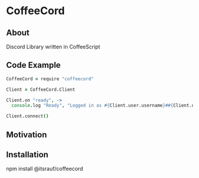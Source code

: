 # CoffeeCord

## About

Discord Library written in CoffeeScript

## Code Example

```coffee
CoffeeCord = require "coffeecord"

Client = CoffeeCord.Client

Client.on "ready", ->
  console.log "Ready", "Logged in as #{Client.user.username}##{Client.user.discriminator}"

Client.connect()
```

## Motivation

## Installation

npm install @itsrauf/coffeecord
